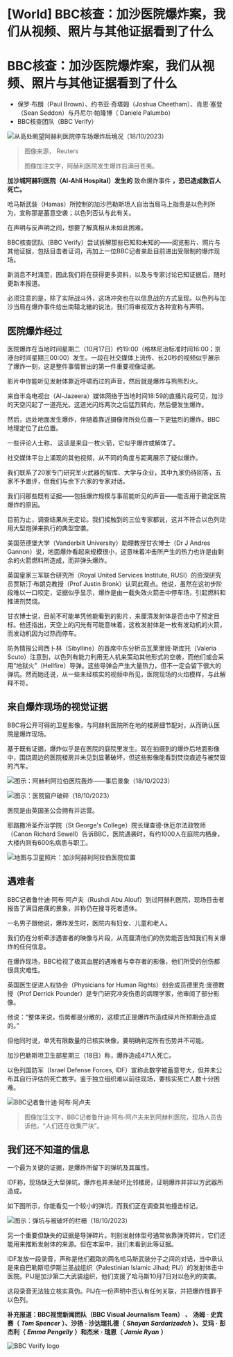 # [World] BBC核查：加沙医院爆炸案，我们从视频、照片与其他证据看到了什么

#  BBC核查：加沙医院爆炸案，我们从视频、照片与其他证据看到了什么

  * 保罗·布朗（Paul Brown）、约书亚·奇塔姆（Joshua Cheetham）、肖恩·塞登（Sean Seddon）与丹尼尔·帕隆博（ Daniele Palumbo） 
  * BBC核查团队（BBC Verify） 


![从高处眺望阿赫利医院停车场爆炸后境况（18/10/2023）](_131474740_082326.2023-10-18t082115z_1965321312_rc2gu3aeld4p_rtrmadp_3_israel-palestinians.jpg)

> 图像来源，  Reuters
>
> 图像加注文字，阿赫利医院发生爆炸后满目苍夷。

**加沙城阿赫利医院（Al-Ahli Hospital）发生的** 致命爆炸事件  **，恐已造成数百人死亡。**

哈马斯武装（Hamas）所控制的加沙巴勒斯坦人自治当局马上指责是以色列所为，宣称那是蓄意空袭；以色列否认与此有关。

在声明与反声明之间，想要了解真相从未如此困难。

BBC核查团队（BBC Verify）尝试拆解那些已知和未知的——阅览影片、照片与其他证据，包括目击者证词，再加上一位BBC记者亲赴目前进出受限制的爆炸现场。

新消息不时涌至，因此我们将在获得更多资料，以及与专家讨论已知证据后，随时更新本报道。

必须注意的是，除了实际战斗外，这场冲突也在以信息战的方式呈现。以色列与加沙当局在爆炸事件给出南辕北辙的说法，我们将审视双方各种宣称与声明。

##  医院爆炸经过

医院爆炸在当地时间星期二（10月17日）约19:00（格林尼治标准时间16:00；京港台时间星期三00:00）发生。一段在社交媒体上流传、长20秒的视频似乎展示了爆炸一刻，这是整件事情冒出的第一件重要视像证据。

影片中你能听见发射体靠近呼啸而过的声音，然后就是爆炸与熊熊烈火。

来自半岛电视台（Al-Jazeera）媒体网络于当地时间18:59的直播片段可见，加沙的天空闪起了一道亮光。这道光闪烁两次之后猛烈转向，然后便发生爆炸。

然后，远处地面发生爆炸，伴随着靠近摄像师所处位置一下更猛烈的爆炸。BBC地理定位了此位置。

一些评论人士称， 这该是来自一枚火箭，它似乎爆炸或解体了。

社交媒体平台上涌现的其他视频，从不同的角度与距离展示了疑似爆炸。


我们联系了20家专门研究军火武器的智库、大学与企业，其中九家仍待回答，五家不予置评，但我们与余下六家的专家对话。

我们问那些既有证据——包括爆炸规模与事前能听见的声音——能否用于勘定医院爆炸的原因。

目前为止，调查结果尚无定论。我们接触到的三位专家都说，这并不符合以色列动用大型炮弹来执行的典型空袭。

美国范德堡大学（Vanderbilt University）助理教授甘农博士（Dr J Andres Gannon）说，地面爆炸看起来规模很小，这意味着冲击所产生的热力也许是由剩余的火箭燃料所造成，而非弹头爆炸。

英国皇家三军联合研究所（Royal United Services Institute, RUSI）的资深研究员贾斯汀·布朗克教授（Prof Justin Bronk）认同此观点。他说，虽然在这初步阶段难以一口咬定，证据似乎显示，爆炸是由一截失效火箭击中停车场，引起燃料和推进剂焚烧。

甘农博士说，目前不可能单凭他能看到的影片，来厘清发射体是否击中了预定目标。他还指出，天空上的闪光有可能意味着，这枚发射体是一枚有发动机的火箭，而发动机因为过热而停车。

防务情报公司西卜林（Sibylline）的首席中东分析员瓦莱里娅·斯库托（Valeria Scuto）注意到，以色列有能力利用无人机来策动其他形式的空袭，而他们或会采用“地狱火”（Hellfire）导弹。这些导弹会产生大量热力，但不一定会留下很大的弹坑。然而她还说，从一些未经核实的视频中所见，医院现场的火焰模样，与此解释不符。

##  来自爆炸现场的视觉证据

BBC将公开可得的卫星影像，与阿赫利医院所在地的楼房细节配对，从而确认医院是爆炸现场。

基于既有证据，爆炸似乎是在医院的庭院里发生。现在拍摄到的爆炸后地面影像中，围绕周边的医院楼房并未见到显著破坏，但这些影像能看到焚烧痕迹与被焚毁的汽车。

![图示：阿赫利阿拉伯医院轰炸——事后景象（18/10/2023）](_131474747_aftermath_of_al_ahli_hospital_blast_640-nc-2x-nc.png)

![图示：医院窗户破碎（18/10/2023）](_131476555_hospital_windows_broken_640-nc-2x-nc.png)

医院是由英国圣公会拥有并运营。

耶路撒冷圣乔治学院（St George's College）院长理查德·休厄尔法政牧师（Canon Richard Sewell）告诉BBC，医院遇袭时，有约1000人在庭院内栖身，大楼内则有600名病患与职工。

![地图与卫星照片：加沙阿赫利阿拉伯医院位置](_131476548_gaza_hospital_attack_640_chinese-nc-2x-nc.png)

##  遇难者

BBC记者鲁什迪·阿布·阿卢夫（Rushdi Abu Alouf）到过阿赫利医院，现场目击者报告了满目疮痍的景象，并称仍在搜寻死者遗体。

一名男子跟他说，爆炸发生时，医院内有妇女、儿童和老人。

我们仍在分析牵涉遇害者的映像与片段，从而厘清他们的伤势能否告知我们有关爆炸的任何信息。

在爆炸现场，BBC检视了极其血腥的遇难者与幸存者的影像，他们所受的创伤都很具灾难性。

英国医生促进人权协会（Physicians for Human Rights）创会成员德里克·庞德教授（Prof Derrick Pounder）是专门研究冲突伤患的病理学家，他审阅了部分影像。

他说：“整体来说，伤势都是分散的，这模式正是爆炸所造成碎片所预期会造成的。”

但他同时说，单凭有限数量的已核实映像，要明确判定所有伤势并不可能。

加沙巴勒斯坦卫生部星期三（18日）称，爆炸造成471人死亡。

以色列国防军（Israel Defense Forces, IDF）宣称此数字被蓄意夸大，但并未公布其自行评估的死亡数字。鉴于独立组织难以前往现场，要核实死亡人数十分困难。

![BBC记者鲁什迪·阿布·阿卢夫](_131461467_p0gm5jx2.jpg)

> 图像加注文字，BBC记者鲁什迪·阿布·阿卢夫来到阿赫利医院，现场人员告诉他，“人们还在收集尸块”。

##  我们还不知道的信息

一个最为关键的证据，是爆炸所留下的弹坑及其属性。

IDF称，现场缺乏大型弹坑，爆炸也并未破坏比邻楼房，证明爆炸并非以方武器所造成。

如下图所示，你能看见一个较小的弹坑，而我们正在调查其他撞击标记。

![图示：弹坑与被破坏的栏栅（18/10/2023）](_131476551_31073ffb-52bb-458c-bb06-c532669b13ff.png)

另一个重要但缺失的证据是导弹碎片。判别发射体型号通常依靠弹壳碎片，它们还能用来推断发射体的来源。但在本案中，我们未看到此等证据。

IDF发放一段录音，声称是他们截取的两名哈马斯武装分子之间的对话，当中承认是来自巴勒斯坦伊斯兰圣战组织（Palestinian Islamic Jihad; PIJ）的发射体击中医院。PIJ是加沙第二大武装组织，他们支援了哈马斯10月7日对以色列的突袭。

这段录音无法独立核实真伪。PIJ在一份声明中否认有任何关联，并把爆炸怪罪于以色列。

**补充报道：BBC视觉新闻团队（BBC Visual Journalism Team）** **、** **汤姆** _**·**_ **史宾赛（** _**Tom Spencer**_ **）、沙扬** _**·**_ **沙达瑞扎德（** _**Shayan Sardarizadeh**_ **）、艾玛** _**·**_ **彭杰利（** _**Emma Pengelly**_ **）和杰米** _**·**_ **瑞恩（** _**Jamie Ryan**_ **）**

![BBC Verify logo](_131376385_bbc_verify_1280x200_cps_banner-nc.png)


